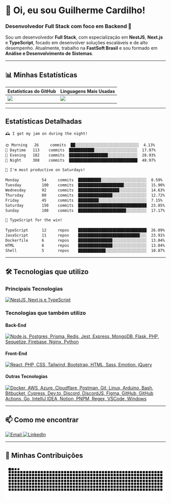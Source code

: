 # 👋 Oi, eu sou Guilherme Cardilho!

### Desenvolvedor Full Stack com foco em Backend 🚀

Sou um desenvolvedor **Full Stack**, com especialização em **NestJS**, **Next.js** e **TypeScript**, focado em desenvolver soluções escaláveis e de alto desempenho. Atualmente, trabalho na **FastSoft Brasil** e sou formado em **Análise e Desenvolvimento de Sistemas**.

---

## 📊 Minhas Estatísticas

| Estatísticas do GitHub | Linguagens Mais Usadas |
|------------------------|------------------------|
| <img src="https://github-readme-stats-nine-gamma-40.vercel.app/api?username=guicardilho&locale=pt-BR&hide_rank=true&rank_icon=github&show_icons=true&include_all_commits=true&hide=stars,issues,contribs&show=prs_merged&api_domain=https://github-readme-stats-nine-gamma-40.vercel.app&theme=dark" width="650"/> | <img src="https://github-readme-stats.vercel.app/api/top-langs/?username=guicardilho&layout=compact&theme=dark&include_all_commits=true&locale=pt-BR" width="340"/> |


---

## Estatísticas Detalhadas

<!-- README-STATS:START -->

```
🕰️ I get my jam on during the night!

🌞 Morning  	26     commits	██░░░░░░░░░░░░░░░░░░░░░░░░░░░░	4.13%
🌆 Daytime  	113    commits	███████████░░░░░░░░░░░░░░░░░░░	17.97%
🌃 Evening  	182    commits	█████████████████░░░░░░░░░░░░░	28.93%
🌙 Night    	308    commits	██████████████████████████████	48.97%
```

```
📅 I'm most productive on Saturdays!

Monday      	54     commits	██████████░░░░░░░░░░░░░░░░░░░░	8.59%
Tuesday     	100    commits	████████████████████░░░░░░░░░░	15.90%
Wednesday   	92     commits	██████████████████░░░░░░░░░░░░	14.63%
Thursday    	80     commits	███████████████░░░░░░░░░░░░░░░	12.72%
Friday      	45     commits	█████████░░░░░░░░░░░░░░░░░░░░░	7.15%
Saturday    	150    commits	██████████████████████████████	23.85%
Sunday      	108    commits	█████████████████████░░░░░░░░░	17.17%
```

```
🧪 TypeScript for the win!

TypeScript  	12     repos	██████████████████████████████	26.09%
JavaScript  	11     repos	███████████████████████████░░░	23.91%
Dockerfile  	6      repos	███████████████░░░░░░░░░░░░░░░	13.04%
HTML        	6      repos	███████████████░░░░░░░░░░░░░░░	13.04%
Shell       	5      repos	████████████░░░░░░░░░░░░░░░░░░	10.87%
```

<!-- README-STATS:END -->

---

## 🛠️ Tecnologias que utilizo

### **Principais Tecnologias**
[![NestJS, Next.js e TypeScript](https://skillicons.dev/icons?i=nestjs,nextjs,typescript&theme=dark)](https://skillicons.dev)

### **Tecnologias que também utilizo**

#### **Back-End**
[![Node.js, Postgres, Prisma, Redis, Jest, Express, MongoDB, Flask, PHP, Sequelize, Firebase, Nginx, Python](https://skillicons.dev/icons?i=nodejs,postgres,prisma,redis,jest,express,mongodb,flask,php,sequelize,firebase,nginx,py&theme=dark)](https://skillicons.dev)

#### **Front-End**
[![React, PHP, CSS, Tailwind, Bootstrap, HTML, Sass, Emotion, jQuery](https://skillicons.dev/icons?i=react,php,css,tailwind,bootstrap,html,sass,emotion,jquery&theme=dark)](https://skillicons.dev)

#### **Outras Tecnologias**
[![Docker, AWS, Azure, Cloudflare, Postman, Git, Linux, Arduino, Bash, Bitbucket, Cypress, Dev.to, Discord, DiscordJS, Figma, GitHub, GitHub Actions, Go, IntelliJ IDEA, Notion, PNPM, Regex, VSCode, Windows](https://skillicons.dev/icons?i=docker,aws,azure,cloudflare,postman,git,linux,arduino,bash,bitbucket,cypress,devto,discord,discordjs,figma,github,githubactions,go,idea,notion,pnpm,regex,vscode,windows&theme=dark)](https://skillicons.dev)

---

## 📫 Como me encontrar

<p align="start">
  <a href="mailto:gui_cardilho@hotmail.com">
    <img src="https://img.shields.io/badge/-Email-%23333?style=for-the-badge&logo=gmail&logoColor=white" alt="Email">
  </a>
  <a href="https://www.linkedin.com/in/guilherme-cardilho" target="_blank">
    <img src="https://img.shields.io/badge/-LinkedIn-%230077B5?style=for-the-badge&logo=linkedin&logoColor=white" alt="LinkedIn">
  </a>
</p>

---

## 🐍 Minhas Contribuições

<picture>
  <source media="(prefers-color-scheme: dark)" srcset="https://raw.githubusercontent.com/GuiCardilho/GuiCardilho/output/github-snake-dark.svg" />
  <source media="(prefers-color-scheme: light)" srcset="https://raw.githubusercontent.com/GuiCardilho/GuiCardilho/output/github-snake.svg" />
  <img alt="github-snake" src="https://raw.githubusercontent.com/GuiCardilho/GuiCardilho/output/github-snake.svg" />
</picture>
